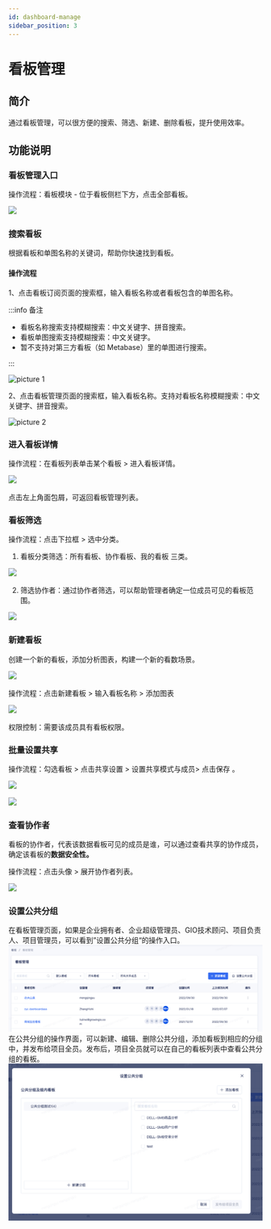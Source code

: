 ```yaml
---
id: dashboard-manage
sidebar_position: 3
---
```


# 看板管理

## 简介[](#jian-jie)

通过看板管理，可以很方便的搜索、筛选、新建、删除看板，提升使用效率。

## 功能说明[](#gong-neng-shuo-ming)

### 看板管理入口[](#kan-ban-guan-li-ru-kou)

操作流程：看板模块 - 位于看板侧栏下方，点击全部看板。

![](/img/assets-M2qbZInaXgdm8kkNosp-MkLnBLTy1C-i06gAJ_k-MkLnv8IWO-QWBy6urUOimage.png)

### 搜索看板

根据看板和单图名称的关键词，帮助你快速找到看板。

#### 操作流程

1、点击看板订阅页面的搜索框，输入看板名称或者看板包含的单图名称。

:::info 备注

- 看板名称搜索支持模糊搜索：中文关键字、拼音搜索。
- 看板单图搜索支持模糊搜索：中文关键字。
- 暂不支持对第三方看板（如 Metabase）里的单图进行搜索。

:::

![picture 1](/img/5f119c42775f5c211caa9e4737f09a44773aa610fde01ab8acffd1c5bceff3c1_pic_1660030861892_2022-08-09.png)

2、点击看板管理页面的搜索框，输入看板名称。支持对看板名称模糊搜索：中文关键字、拼音搜索。

![picture 2](/img/8082ea696f058b7e1f854d1c810492607bd30dc45fc7621c56a65193edaaa508_pic_1660030896738_2022-08-09.png)

### 进入看板详情[](#jin-ru-kan-ban-xiang-qing)

操作流程：在看板列表单击某个看板 > 进入看板详情。

![](/img/assets-M2qbZInaXgdm8kkNosp-MkLnBLTy1C-i06gAJ_k-MkLoF9p1IQcRapLhJhUimage.png)

点击左上角面包屑，可返回看板管理列表。

### 看板筛选[](#kan-ban-shai-xuan)

操作流程：点击下拉框 > 选中分类。

1. 看板分类筛选：所有看板、协作看板、我的看板 三类。

![](/img/assets-M2qbZInaXgdm8kkNosp-MkLnBLTy1C-i06gAJ_k-MkLoMuxReNHbVv7exZoimage.png)

2. 筛选协作者：通过协作者筛选，可以帮助管理者确定一位成员可见的看板范围。

![](/img/assets-M2qbZInaXgdm8kkNosp-MkLnBLTy1C-i06gAJ_k-MkLoWQHFihWi1JqUqsVimage.png)

### 新建看板[](#xin-jian-kan-ban)

创建一个新的看板，添加分析图表，构建一个新的看数场景。

![](/img/assets-M2qbZInaXgdm8kkNosp-MkLnBLTy1C-i06gAJ_k-MkLob4mCGYSJWYqQzNmimage.png)

操作流程：点击新建看板 > 输入看板名称 > 添加图表

![](/img/assets-M2qbZInaXgdm8kkNosp-MkLnBLTy1C-i06gAJ_k-MkLohX9ij5KDDAxoQMGimage.png)

权限控制：需要该成员具有看板权限。

### 批量设置共享[](#pi-liang-she-zhi-gong-xiang)

操作流程：勾选看板 > 点击共享设置 > 设置共享模式与成员> 点击保存 。

![](/img/assets-M2qbZInaXgdm8kkNosp-MkLnBLTy1C-i06gAJ_k-MkLpF4llK-C3rkai99simage.png)

![](/img/assets-M2qbZInaXgdm8kkNosp-MkLnBLTy1C-i06gAJ_k-MkLpQHbHpOlZLAtmGltimage.png)

### 查看协作者[](#cha-kan-xie-zuo-zhe)

看板的协作者，代表该数据看板可见的成员是谁，可以通过查看共享的协作成员，确定该看板的**数据安全性。**

操作流程：点击头像 > 展开协作者列表。

![](/img/assets-M2qbZInaXgdm8kkNosp-MkLnBLTy1C-i06gAJ_k-MkLpYkTQUY3o8RyvV5_image.png)

### 设置公共分组
在看板管理页面，如果是企业拥有者、企业超级管理员、GIO技术顾问、项目负责人、项目管理员，可以看到”设置公共分组“的操作入口。
![图 3](/img/290ac6842c552658af9ecafb0e7a7ed9cfae694068a8653c2f789f6f01c0be2c.png)  
在公共分组的操作界面，可以新建、编辑、删除公共分组，添加看板到相应的分组中，并发布给项目全员。发布后，项目全员就可以在自己的看板列表中查看公共分组的看板。
![图 4](/img/e717d494a375f04ba220dd2b6c18d8e0a7411df931b3d9be673bb2af57cf8082.png)  


